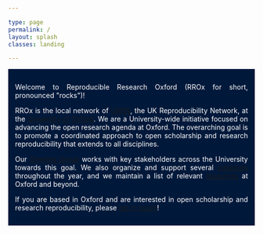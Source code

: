 ```yaml
---

type: page
permalink: /
layout: splash
classes: landing

---
```


<style>
body {
  background-image: url({{ 'assets/images/radcliffe_camera.jpg' | relative_url }});
  background-attachment: fixed;
  background-size: cover;
  background-position-y: center;
  margin-bottom: 0 !important;
}
.initial-content {
  min-height: 100vh;
  display: flex;
  justify-content: center;
  flex-direction: column;
}
.container {
  color: #fff;
  background-color: #00193b;
  padding: 1em;
  text-align: justify;
}
</style>

<div class="container">
  <p>Welcome to Reproducible Research Oxford (RROx for short,
  pronounced "rocks")!</p>

  <p>RROx is the local network of
  <a href="http://ukrn.org/">UKRN</a>, the UK Reproducibility Network,
  at the <a href="https://www.ox.ac.uk/">University of Oxford</a>. We
  are a University-wide initiative focused on advancing the open
  research agenda at Oxford. The overarching goal is to promote a
  coordinated approach to open scholarship and research
  reproducibility that extends to all disciplines.</p>
  
  <p>Our <a href="{{ '/people' | relative_url }}">Steering Group</a>
  works with key stakeholders across the University towards this
  goal. We also organize and support several <a href="{{
  '/events' | relative_url }}">initiatives</a> throughout the
  year, and we maintain a list of relevant <a href="{{ '/resources' |
  relative_url }}">resources</a> at Oxford and beyond.</p>

  <p>If you are based in Oxford and are interested in open scholarship
  and research reproducibility, please <a href="{{ '/get-involved' |
  relative_url }}">get in touch</a>!</p>
  
</div>
